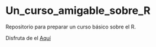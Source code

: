# Un_curso_amigable_sobre_R
Repositorio para preparar un curso básico sobre el R.

Disfruta de el <a href="https://jorge-leonardo-lopez-martinez.shinyapps.io/Curso_R_amigable/?_ga=2.185171808.81387680.1590356947-686554533.1590356947#section-operaciones-b%C3%A1sicas-r">Aquí</a>